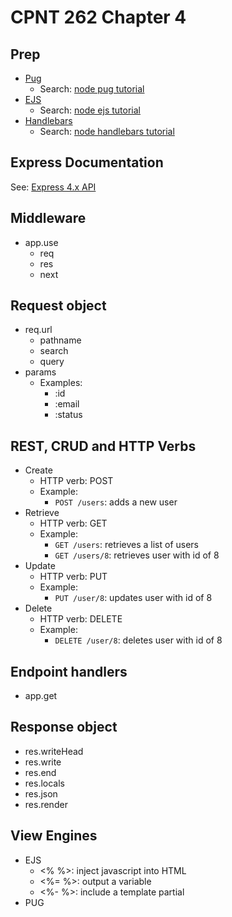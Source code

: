 # CPNT 262 Chapter 4
## Prep
- [Pug](https://pugjs.org/api/getting-started.html)
  - Search: [node pug tutorial](https://www.google.com/search?q=node+pug+tutorial)
- [EJS](https://ejs.co/)
  - Search: [node ejs tutorial](https://www.google.com/search?q=node+ejs+tutorial)
- [Handlebars](https://handlebarsjs.com/)
  - Search: [node handlebars tutorial](https://www.google.com/search?q=node+handlebars+tutorial)

## Express Documentation
See: [Express 4.x API](https://expressjs.com/en/api.html)

## Middleware
- app.use
  - req
  - res
  - next

## Request object
- req.url
  - pathname
  - search
  - query
- params
  - Examples:
    - :id
    - :email
    - :status

## REST, CRUD and HTTP Verbs
- Create
  - HTTP verb: POST
  - Example:
    - `POST /users`: adds a new user
- Retrieve
  - HTTP verb: GET
  - Example: 
    - `GET /users`: retrieves a list of users
    - `GET /users/8`: retrieves user with id of 8
- Update
  - HTTP verb: PUT
  - Example:
    - `PUT /user/8`: updates user with id of 8
- Delete
  - HTTP verb: DELETE
  - Example:
    - `DELETE /user/8`: deletes user with id of 8

## Endpoint handlers
- app.get

## Response object
- res.writeHead
- res.write
- res.end
- res.locals
- res.json
- res.render

## View Engines
- EJS
  - <% %>: inject javascript into HTML
  - <%= %>: output a variable
  - <%- %>: include a template partial
- PUG